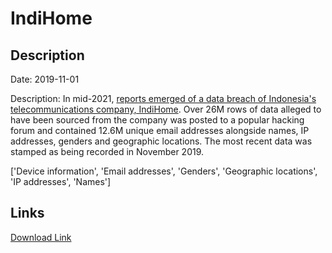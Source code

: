 # IndiHome

## Description

Date: 2019-11-01

Description:
In mid-2021, <a href="https://en.antaranews.com/news/245609/communication-ministry-studying-report-of-indihome-data-leak" target="_blank" rel="noopener">reports emerged of a data breach of Indonesia's telecommunications company, IndiHome</a>. Over 26M rows of data alleged to have been sourced from the company was posted to a popular hacking forum and contained 12.6M unique email addresses alongside names, IP addresses, genders and geographic locations. The most recent data was stamped as being recorded in November 2019.


['Device information', 'Email addresses', 'Genders', 'Geographic locations', 'IP addresses', 'Names']

## Links

[Download Link](https://link-to.net/1229997/439.2270617784858/dynamic/?r=aHR0cHM6Ly93d3cubWVkaWFmaXJlLmNvbS92aWV3L3pieTVnMFpzM0R0aVN2by9pbmRpaG9tZS5jby5pZC9maWxl)